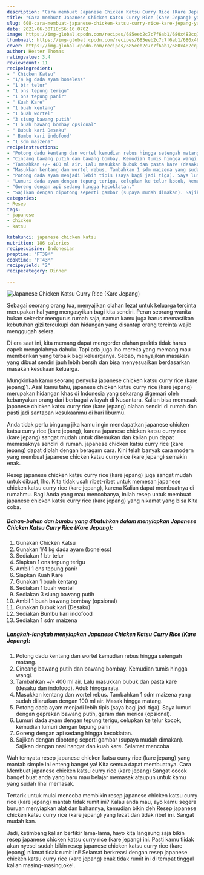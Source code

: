 ```yaml
---
description: "Cara membuat Japanese Chicken Katsu Curry Rice (Kare Jepang) yang lezat dan Mudah Dibuat"
title: "Cara membuat Japanese Chicken Katsu Curry Rice (Kare Jepang) yang lezat dan Mudah Dibuat"
slug: 608-cara-membuat-japanese-chicken-katsu-curry-rice-kare-jepang-yang-lezat-dan-mudah-dibuat
date: 2021-06-30T18:56:16.070Z
image: https://img-global.cpcdn.com/recipes/685eeb2c7c7f6ab1/680x482cq70/japanese-chicken-katsu-curry-rice-kare-jepang-foto-resep-utama.jpg
thumbnail: https://img-global.cpcdn.com/recipes/685eeb2c7c7f6ab1/680x482cq70/japanese-chicken-katsu-curry-rice-kare-jepang-foto-resep-utama.jpg
cover: https://img-global.cpcdn.com/recipes/685eeb2c7c7f6ab1/680x482cq70/japanese-chicken-katsu-curry-rice-kare-jepang-foto-resep-utama.jpg
author: Hester Thomas
ratingvalue: 3.4
reviewcount: 11
recipeingredient:
- " Chicken Katsu"
- "1/4 kg dada ayam boneless"
- "1 btr telur"
- "1 ons tepung terigu"
- "1 ons tepung panir"
- " Kuah Kare"
- "1 buah kentang"
- "1 buah wortel"
- "3 siung bawang putih"
- "1 buah bawang bombay opsional"
- " Bubuk kari Desaku"
- " Bumbu kari indofood"
- "1 sdm maizena"
recipeinstructions:
- "Potong dadu kentang dan wortel kemudian rebus hingga setengah matang."
- "Cincang bawang putih dan bawang bombay. Kemudian tumis hingga wangi."
- "Tambahkan +/- 400 ml air. Lalu masukkan bubuk dan pasta kare (desaku dan indofood). Aduk hingga rata."
- "Masukkan kentang dan wortel rebus. Tambahkan 1 sdm maizena yang sudah dilarutkan dengan 100 ml air. Masak hingga matang."
- "Potong dada ayam menjadi lebih tipis (saya bagi jadi tiga). Saya lumuri dengan geprekan bawang putih, garam dan merica (opsional)."
- "Lumuri dada ayam dengan tepung terigu, celupkan ke telur kocok, kemudian lumuri dengan tepung panir"
- "Goreng dengan api sedang hingga kecoklatan."
- "Sajikan dengan dipotong seperti gambar (supaya mudah dimakan). Sajikan dengan nasi hangat dan kuah kare. Selamat mencoba"
categories:
- Resep
tags:
- japanese
- chicken
- katsu

katakunci: japanese chicken katsu 
nutrition: 186 calories
recipecuisine: Indonesian
preptime: "PT39M"
cooktime: "PT43M"
recipeyield: "2"
recipecategory: Dinner

---
```



![Japanese Chicken Katsu Curry Rice (Kare Jepang)](https://img-global.cpcdn.com/recipes/685eeb2c7c7f6ab1/680x482cq70/japanese-chicken-katsu-curry-rice-kare-jepang-foto-resep-utama.jpg)

Sebagai seorang orang tua, menyajikan olahan lezat untuk keluarga tercinta merupakan hal yang mengasyikan bagi kita sendiri. Peran seorang  wanita bukan sekedar mengurus rumah saja, namun kamu juga harus memastikan kebutuhan gizi tercukupi dan hidangan yang disantap orang tercinta wajib menggugah selera.

Di era  saat ini, kita memang dapat mengorder olahan praktis tidak harus capek mengolahnya dahulu. Tapi ada juga lho mereka yang memang mau memberikan yang terbaik bagi keluarganya. Sebab, menyajikan masakan yang dibuat sendiri jauh lebih bersih dan bisa menyesuaikan berdasarkan masakan kesukaan keluarga. 



Mungkinkah kamu seorang penyuka japanese chicken katsu curry rice (kare jepang)?. Asal kamu tahu, japanese chicken katsu curry rice (kare jepang) merupakan hidangan khas di Indonesia yang sekarang digemari oleh kebanyakan orang dari berbagai wilayah di Nusantara. Kalian bisa memasak japanese chicken katsu curry rice (kare jepang) olahan sendiri di rumah dan pasti jadi santapan kesukaanmu di hari liburmu.

Anda tidak perlu bingung jika kamu ingin mendapatkan japanese chicken katsu curry rice (kare jepang), karena japanese chicken katsu curry rice (kare jepang) sangat mudah untuk ditemukan dan kalian pun dapat memasaknya sendiri di rumah. japanese chicken katsu curry rice (kare jepang) dapat diolah dengan beragam cara. Kini telah banyak cara modern yang membuat japanese chicken katsu curry rice (kare jepang) semakin enak.

Resep japanese chicken katsu curry rice (kare jepang) juga sangat mudah untuk dibuat, lho. Kita tidak usah ribet-ribet untuk memesan japanese chicken katsu curry rice (kare jepang), karena Kalian dapat membuatnya di rumahmu. Bagi Anda yang mau mencobanya, inilah resep untuk membuat japanese chicken katsu curry rice (kare jepang) yang nikamat yang bisa Kita coba.

<!--inarticleads1-->

##### Bahan-bahan dan bumbu yang dibutuhkan dalam menyiapkan Japanese Chicken Katsu Curry Rice (Kare Jepang):

1. Gunakan  Chicken Katsu
1. Gunakan 1/4 kg dada ayam (boneless)
1. Sediakan 1 btr telur
1. Siapkan 1 ons tepung terigu
1. Ambil 1 ons tepung panir
1. Siapkan  Kuah Kare
1. Gunakan 1 buah kentang
1. Sediakan 1 buah wortel
1. Sediakan 3 siung bawang putih
1. Ambil 1 buah bawang bombay (opsional)
1. Gunakan  Bubuk kari (Desaku)
1. Sediakan  Bumbu kari indofood
1. Sediakan 1 sdm maizena




<!--inarticleads2-->

##### Langkah-langkah menyiapkan Japanese Chicken Katsu Curry Rice (Kare Jepang):

1. Potong dadu kentang dan wortel kemudian rebus hingga setengah matang.
1. Cincang bawang putih dan bawang bombay. Kemudian tumis hingga wangi.
1. Tambahkan +/- 400 ml air. Lalu masukkan bubuk dan pasta kare (desaku dan indofood). Aduk hingga rata.
1. Masukkan kentang dan wortel rebus. Tambahkan 1 sdm maizena yang sudah dilarutkan dengan 100 ml air. Masak hingga matang.
1. Potong dada ayam menjadi lebih tipis (saya bagi jadi tiga). Saya lumuri dengan geprekan bawang putih, garam dan merica (opsional).
1. Lumuri dada ayam dengan tepung terigu, celupkan ke telur kocok, kemudian lumuri dengan tepung panir
1. Goreng dengan api sedang hingga kecoklatan.
1. Sajikan dengan dipotong seperti gambar (supaya mudah dimakan). Sajikan dengan nasi hangat dan kuah kare. Selamat mencoba




Wah ternyata resep japanese chicken katsu curry rice (kare jepang) yang mantab simple ini enteng banget ya! Kita semua dapat membuatnya. Cara Membuat japanese chicken katsu curry rice (kare jepang) Sangat cocok banget buat anda yang baru mau belajar memasak ataupun untuk kamu yang sudah lihai memasak.

Tertarik untuk mulai mencoba membikin resep japanese chicken katsu curry rice (kare jepang) mantab tidak rumit ini? Kalau anda mau, ayo kamu segera buruan menyiapkan alat dan bahannya, kemudian bikin deh Resep japanese chicken katsu curry rice (kare jepang) yang lezat dan tidak ribet ini. Sangat mudah kan. 

Jadi, ketimbang kalian berfikir lama-lama, hayo kita langsung saja bikin resep japanese chicken katsu curry rice (kare jepang) ini. Pasti kamu tiidak akan nyesel sudah bikin resep japanese chicken katsu curry rice (kare jepang) nikmat tidak rumit ini! Selamat berkreasi dengan resep japanese chicken katsu curry rice (kare jepang) enak tidak rumit ini di tempat tinggal kalian masing-masing,oke!.

